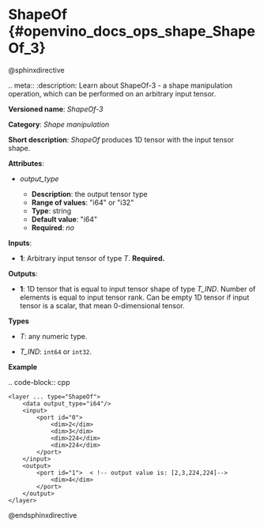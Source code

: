 # ShapeOf {#openvino_docs_ops_shape_ShapeOf_3}

@sphinxdirective

.. meta::
  :description: Learn about ShapeOf-3 - a shape manipulation operation, which 
                can be performed on an arbitrary input tensor.

**Versioned name**: *ShapeOf-3*

**Category**: *Shape manipulation*

**Short description**: *ShapeOf* produces 1D tensor with the input tensor shape.

**Attributes**:

* *output_type*

  * **Description**: the output tensor type
  * **Range of values**: "i64" or "i32"
  * **Type**: string
  * **Default value**: "i64"
  * **Required**: *no*

**Inputs**:

*   **1**: Arbitrary input tensor of type *T*. **Required.**

**Outputs**:

*   **1**: 1D tensor that is equal to input tensor shape of type *T_IND*. Number of elements is equal to input tensor rank. Can be empty 1D tensor if input tensor is a scalar, that mean 0-dimensional tensor.

**Types**

* *T*: any numeric type.

* *T_IND*: ``int64`` or ``int32``.

**Example**

.. code-block:: cpp 

    <layer ... type="ShapeOf">
        <data output_type="i64"/>
        <input>
            <port id="0">
                <dim>2</dim>
                <dim>3</dim>
                <dim>224</dim>
                <dim>224</dim>
            </port>
        </input>
        <output>
            <port id="1">  < !-- output value is: [2,3,224,224]-->
                <dim>4</dim>
            </port>
        </output>
    </layer>

@endsphinxdirective

